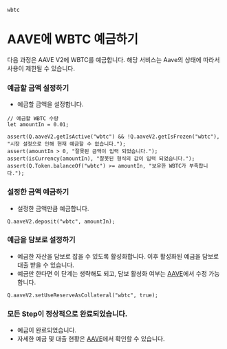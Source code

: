 ```meta-Currency
wbtc
```

# AAVE에 WBTC 예금하기

다음 과정은 AAVE V2에 WBTC를 예금합니다. 해당 서비스는 Aave의 상태에 따라서 사용이 제한될 수 있습니다.

### 예금할 금액 설정하기

- 예금할 금액을 설정합니다.

```input WBTC
// 예금할 WBTC 수량
let amountIn = 0.01;
```

```input-Verify
assert(Q.aaveV2.getIsActive("wbtc") && !Q.aaveV2.getIsFrozen("wbtc"), "시장 설정으로 인해 현재 예금할 수 없습니다.");
assert(amountIn > 0, "잘못된 금액이 입력 되었습니다.");
assert(isCurrency(amountIn), "잘못된 형식의 값이 입력 되었습니다.");
assert(Q.Token.balanceOf("wbtc") >= amountIn, "보유한 WBTC가 부족합니다.");
```

### 설정한 금액 예금하기

- 설정한 금액만큼 예금합니다.

```taster
Q.aaveV2.deposit("wbtc", amountIn);
```

### 예금을 담보로 설정하기

- 예금한 자산을 담보로 잡을 수 있도록 활성화합니다. 이후 활성화된 예금을 담보로 대출 받을 수 있습니다.
- 예금만 한다면 이 단계는 생략해도 되고, 담보 활성화 여부는 [AAVE](https://app.aave.com/#/dashboard)에서 수정 가능합니다.

```taster
Q.aaveV2.setUseReserveAsCollateral("wbtc", true);
```

### 모든 Step이 정상적으로 완료되었습니다.

- 예금이 완료되었습니다.
- 자세한 예금 및 대출 현황은 [AAVE](https://app.aave.com/#/dashboard)에서 확인할 수 있습니다.
